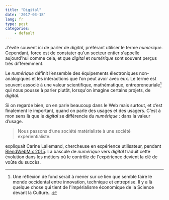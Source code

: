 ```yaml
---
title: "Digital"
date: '2017-03-18'
lang: fr
type: post
categories:
    - default
---
```


J'évite souvent ici de parler de <i>digital</i>, préférant utiliser le terme <i>numérique</i>. Cependant, force est de constater qu'un secteur entier s'appelle aujourd'hui comme cela, et que <i>digital</i> et <i>numérique</i> sont souvent perçus très différemment.

Le <i>numérique</i> définit l’ensemble des équipements électroniques non-analogiques et les interactions que l’on peut avoir avec eux. Le terme est souvent associé à une valeur scientifique, mathématique, entrepreneuriale[^1] qui nous pousse à parler plutôt, lorsqu'on imagine certains projets, de <i>digital</i>.

[^1]: Une réflexion de fond serait à mener sur ce lien que semble faire le monde occidental entre innovation, technique et entreprise. Il y a là quelque chose qui tient de l'impérialisme économique de la Science devant la Culture…

Si on regarde bien, on en parle beaucoup dans le Web mais surtout, et c’est finalement le important, quand on parle des usages et des usagers. C’est à mon sens là que le <i>digital</i> se différencie du <i>numérique</i> : dans la valeur d’usage.

> Nous passons d’une société matérialiste à une société expérientialiste.

expliquait Carine Lallemand, chercheuse en expérience utilisateur, pendant [BlendWebMix 2015](https://fr.slideshare.net/Carine_Lallemand/blendwebmix-2015-ux-design-et-si-la-cl-du-succs-se-trouvait-dans-les-thories-sur-lux). La bascule de <i>numérique</i> vers <i>digital</i> traduit cette évolution dans les métiers où le contrôle de l'expérience devient la clé de voûte du succès.